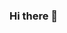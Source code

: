 ### Hi there 👋

<!--
**Facu1500/Facu1500** is a ✨ _special_ ✨ repository because its `README.md` (this file) appears on your GitHub profile.

Here are some ideas to get you started:

- Cursando Algoritmo y Estructura de Datos
- Curso K1253
- Cursada anual del 2022
- Legajo: 208.039-4
- Apellido: Juarez
- Nombre: Facundo
